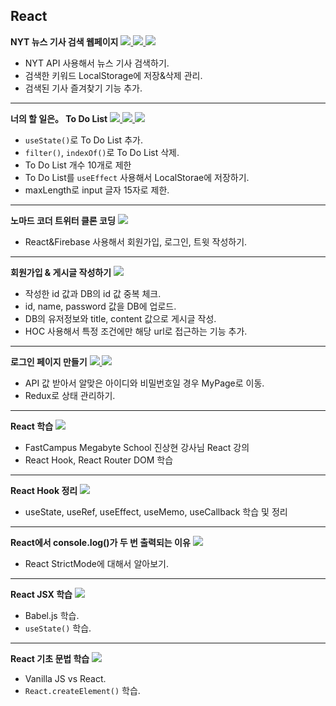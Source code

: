## React

<b>NYT 뉴스 기사 검색 웹페이지</b>
<a href="https://velog.io/@sweet_pumpkin/%ED%95%9C%EA%B8%80%EB%A1%9C-%EA%B0%9C%EB%B0%9C%EC%9D%84-%EC%B6%94%EA%B5%AC%ED%95%98%EB%A9%B4-%EC%95%88%EB%90%98%EB%8A%94%EA%B1%B8%EA%B9%8C-NYT-API%EB%A1%9C-%EB%89%B4%EC%8A%A4-%EA%B8%B0%EC%82%AC-%EA%B2%80%EC%83%89-%EC%9B%B9-%ED%8E%98%EC%9D%B4%EC%A7%80-%EB%A7%8C%EB%93%A4%EA%B8%B0-1">
  <img src="https://img.shields.io/badge/Blog-20C997?style=flat-square&logo=Velog&logoColor=FFFFFF"/>
</a>
<a href="https://github.com/Sweet-Pumpkin/react-news-search">
  <img src="https://img.shields.io/badge/CODE-000000?style=flat-square&logo=CodersRank&logoColor=FFFFFF"/>
</a>
<a href="https://elegant-medovik-ba7df8.netlify.app/">
  <img src="https://img.shields.io/badge/LINK-00C7B7?style=flat-square&logo=Netlify&logoColor=FFFFFF"/>
</a>

  - NYT API 사용해서 뉴스 기사 검색하기.
  - 검색한 키워드 LocalStorage에 저장&삭제 관리.
  - 검색된 기사 즐겨찾기 기능 추가.

---

<b>너의 할 일은。 To Do List</b>
<a href="https://velog.io/@sweet_pumpkin/%EB%AC%B4%EC%9E%91%EC%A0%95-%EB%94%B0%EB%9D%BC%ED%95%98%EA%B8%B0-%EB%84%88%EC%9D%98-%ED%95%A0-%EC%9D%BC%EC%9D%80%E3%80%82React%EB%A1%9C-To-Do-List-%EB%A7%8C%EB%93%A4%EA%B8%B0">
  <img src="https://img.shields.io/badge/Blog-20C997?style=flat-square&logo=Velog&logoColor=FFFFFF"/>
</a>
<a href="https://github.com/Sweet-Pumpkin/react-to-do-list">
  <img src="https://img.shields.io/badge/CODE-000000?style=flat-square&logo=CodersRank&logoColor=FFFFFF"/>
</a>
<a href="https://brilliant-cranachan-4b5cc5.netlify.app/">
  <img src="https://img.shields.io/badge/LINK-00C7B7?style=flat-square&logo=Netlify&logoColor=FFFFFF"/>
</a>

  - `useState()`로 To Do List 추가.
  - `filter()`, `indexOf()`로 To Do List 삭제.
  - To Do List 개수 10개로 제한
  - To Do List를 `useEffect` 사용해서 LocalStorae에 저장하기.
  - maxLength로 input 글자 15자로 제한.

---

<b>노마드 코더 트위터 클론 코딩</b>
<a href="https://github.com/Sweet-Pumpkin/react-twitter/tree/clone-coding">
  <img src="https://img.shields.io/badge/CODE-000000?style=flat-square&logo=CodersRank&logoColor=FFFFFF"/>
</a>

  - React&Firebase 사용해서 회원가입, 로그인, 트윗 작성하기.

---

<b>회원가입 & 게시글 작성하기</b>
<a href="https://github.com/Sweet-Pumpkin/mgs-react-register/tree/giback">
  <img src="https://img.shields.io/badge/CODE-000000?style=flat-square&logo=CodersRank&logoColor=FFFFFF"/>
</a>

  - 작성한 id 값과 DB의 id 값 중복 체크.
  - id, name, password 값을 DB에 업로드.
  - DB의 유저정보와 title, content 값으로 게시글 작성.
  - HOC 사용해서 특정 조건에만 해당 url로 접근하는 기능 추가.

---

<b>로그인 페이지 만들기</b>
<a href="https://velog.io/@sweet_pumpkin/Megabyte-School-React-Redux%EB%A1%9C-%EB%A1%9C%EA%B7%B8%EC%9D%B8-%ED%8E%98%EC%9D%B4%EC%A7%80-%EB%A7%8C%EB%93%A4%EA%B8%B0">
  <img src="https://img.shields.io/badge/Blog-20C997?style=flat-square&logo=Velog&logoColor=FFFFFF"/>
</a>
<a href="https://github.com/Sweet-Pumpkin/mgs-react-loginpage/tree/Giback">
  <img src="https://img.shields.io/badge/CODE-000000?style=flat-square&logo=CodersRank&logoColor=FFFFFF"/>
</a>

  - API 값 받아서 알맞은 아이디와 비밀번호일 경우 MyPage로 이동.
  - Redux로 상태 관리하기.

---

<b>React 학습</b>
<a href="https://github.com/Sweet-Pumpkin/practice-create-react-app#readme">
  <img src="https://img.shields.io/badge/CODE-000000?style=flat-square&logo=CodersRank&logoColor=FFFFFF"/>
</a>

  - FastCampus Megabyte School 진상현 강사님 React 강의
  - React Hook, React Router DOM 학습

---

<b>React Hook 정리</b>
<a href="https://velog.io/@sweet_pumpkin/%EB%AC%B4%EC%9E%91%EC%A0%95-%EB%94%B0%EB%9D%BC%ED%95%98%EA%B8%B0-%ED%9B%85.-%ED%9B%84%ED%9B%85.-%EB%A6%AC.-%EB%A6%AC%EC%95%A1%ED%8A%B8-%ED%9B%85.-%ED%9B%84%ED%9B%85.-%ED%9B%85.-%EB%A6%AC.-%EB%A6%AC%EC%95%A1%ED%8A%B8-%ED%9B%85-%EC%95%8C%EC%95%84%EB%B3%B4%EA%B8%B0">
  <img src="https://img.shields.io/badge/Blog-20C997?style=flat-square&logo=Velog&logoColor=FFFFFF"/>
</a>

  - useState, useRef, useEffect, useMemo, useCallback 학습 및 정리

---

<b>React에서 console.log()가 두 번 출력되는 이유</b>
<a href="https://velog.io/@sweet_pumpkin/%EB%AC%B4%EC%9E%91%EC%A0%95-%EB%94%B0%EB%9D%BC%ED%95%98%EA%B8%B0-%EC%95%84%EB%8B%88-%EC%99%9C-%EC%BD%94%EB%93%9C%EA%B0%80-%EB%91%90-%EB%B2%88-%EC%B6%9C%EB%A0%A5%EB%90%98%EB%8A%94-%EA%B1%B4%EB%8D%B0-React-StrictMode">
  <img src="https://img.shields.io/badge/Blog-20C997?style=flat-square&logo=Velog&logoColor=FFFFFF"/>
</a>

  - React StrictMode에 대해서 알아보기.

---

<b>React JSX 학습</b>
<a href="https://velog.io/@sweet_pumpkin/%EB%AC%B4%EC%9E%91%EC%A0%95-%EB%94%B0%EB%9D%BC%ED%95%98%EA%B8%B0-%EB%82%98.%EB%A6%AC%EC%95%A1%ED%8A%B8.%EC%93%B0%EB%8A%94%EB%8D%B0.%EB%82%B4.%EB%8F%99%EB%85%84%EB%B0%B0%EB%93%A4.%EB%8B%A4.JSX.%EC%93%B4%EB%8B%A4">
  <img src="https://img.shields.io/badge/Blog-20C997?style=flat-square&logo=Velog&logoColor=FFFFFF"/>
</a>

  - Babel.js 학습.
  - `useState()` 학습.

---

<b>React 기초 문법 학습</b>
<a href="https://velog.io/@sweet_pumpkin/%EB%AC%B4%EC%9E%91%EC%A0%95-%EB%94%B0%EB%9D%BC%ED%95%98%EA%B8%B0-%EB%82%98.%EB%A6%AC%EC%95%A1%ED%8A%B8.%EC%93%B0%EB%8A%94%EB%8D%B0.%EB%82%B4.%EB%8F%99%EB%85%84%EB%B0%B0%EB%93%A4.%EB%8B%A4.JSX.%EC%93%B4%EB%8B%A4">
  <img src="https://img.shields.io/badge/Blog-20C997?style=flat-square&logo=Velog&logoColor=FFFFFF"/>
</a>

  - Vanilla JS vs React.
  - `React.createElement()` 학습.